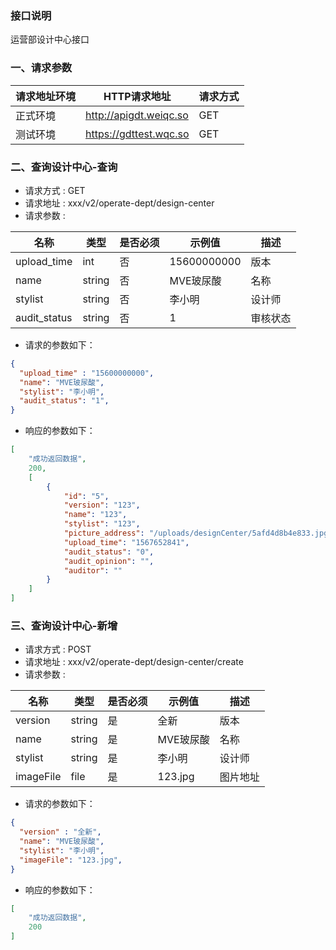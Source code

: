 ### 接口说明
运营部设计中心接口

### 一、请求参数

请求地址环境	|HTTP请求地址|请求方式
---|---|---
正式环境	|http://apigdt.weiqc.so| GET
测试环境    |https://gdttest.wqc.so | GET

### 二、查询设计中心-查询
- 请求方式 : GET
- 请求地址 : xxx/v2/operate-dept/design-center
- 请求参数 : 

名称 | 类型 | 是否必须 | 示例值 | 描述
---|---|---|--- |---
upload_time         |int|否|15600000000|版本
name                |string|否|MVE玻尿酸|名称
stylist             |string|否|李小明|设计师
audit_status        |string|否|1|审核状态
- 请求的参数如下：
```json
{
  "upload_time" : "15600000000",
  "name": "MVE玻尿酸",
  "stylist": "李小明",
  "audit_status": "1",
}
```

- 响应的参数如下：

```json
[
    "成功返回数据",
    200,
    [
        {
            "id": "5",
            "version": "123",
            "name": "123",
            "stylist": "123",
            "picture_address": "/uploads/designCenter/5afd4d8b4e833.jpg",
            "upload_time": "1567652841",
            "audit_status": "0",
            "audit_opinion": "",
            "auditor": ""
        }
    ]
]
```


### 三、查询设计中心-新增
- 请求方式 : POST
- 请求地址 : xxx/v2/operate-dept/design-center/create
- 请求参数 : 

名称 | 类型 | 是否必须 | 示例值 | 描述
---|---|---|--- |---
version             |string|是|全新|版本
name                |string|是|MVE玻尿酸|名称
stylist             |string|是|李小明|设计师
imageFile     |file|是|123.jpg|图片地址
- 请求的参数如下：
```json
{
  "version" : "全新",
  "name": "MVE玻尿酸",
  "stylist": "李小明",
  "imageFile": "123.jpg",
}
```

- 响应的参数如下：

```json
[
    "成功返回数据",
    200
]
```



